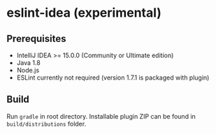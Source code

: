 # eslint-idea (experimental)

## Prerequisites

* IntelliJ IDEA >= 15.0.0 (Community or Ultimate edition)
* Java 1.8
* Node.js
* ESLint currently not required (version 1.7.1 is packaged with plugin)

## Build

Run `gradle` in root directory. Installable plugin ZIP can be found in `build/distributions` folder.
